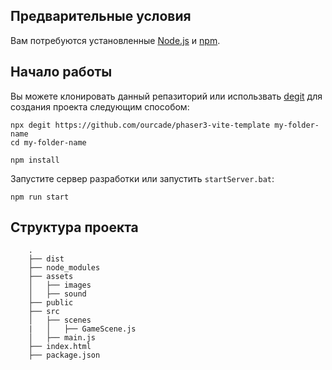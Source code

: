 ## Предварительные условия

Вам потребуются установленные [Node.js](https://nodejs.org/en/) и [npm](https://www.npmjs.com/).

## Начало работы

Вы можете клонировать данный репазиторий или использвать [degit](https://github.com/Rich-Harris/degit) для создания проекта следующим способом:

```
npx degit https://github.com/ourcade/phaser3-vite-template my-folder-name
cd my-folder-name

npm install
```

Запустите сервер разработки или запустить `startServer.bat`:

```
npm run start
```

## Структура проекта

```
    .
    ├── dist
    ├── node_modules
    ├── assets
    │   ├── images
    │   ├── sound
    ├── public
    ├── src
    │   ├── scenes
    |   │   ├── GameScene.js
    │   ├── main.js
    ├── index.html
    ├── package.json
```
